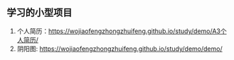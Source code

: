 ## 学习的小型项目

1. 个人简历：https://wojiaofengzhongzhuifeng.github.io/study/demo/A3个人简历/
2. 阴阳图: https://wojiaofengzhongzhuifeng.github.io/study/demo/demo/

